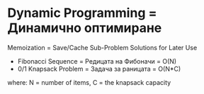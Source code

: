 ﻿# Dynamic Programming = Динамично оптимиране
Memoization = Save/Cache Sub-Problem Solutions for Later Use

- Fibonacci Sequence = Редицата на Фибоначи = O(N)
- 0/1 Knapsack Problem = Задача за раницата = O(N*C)

where: N = number of items, C = the knapsack capacity

